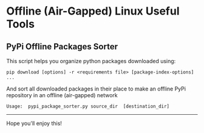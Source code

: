 # Offline (Air-Gapped) Linux Useful Tools

## PyPi Offline Packages Sorter
This script helps you organize python packages downloaded using:

`pip download [options] -r <requirements file> [package-index-options] ...`

And sort all downloaded packages in their place to make an offline PyPi repository in an offline (air-gapped) network

`Usage:  pypi_package_sorter.py source_dir  [destination_dir]`

---

Hope you'll enjoy this!
